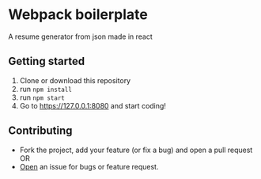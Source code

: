 # Webpack boilerplate

A resume generator from json made in react

## Getting started

1. Clone or download this repository
2. run `npm install`
3. run `npm start`
4. Go to https://127.0.0.1:8080 and start coding!

## Contributing

- Fork the project, add your feature (or fix a bug) and open a pull request OR
- [Open](https://github.com/bernardodestefano/react-json-resume/issues/new) an issue for bugs or feature request.
